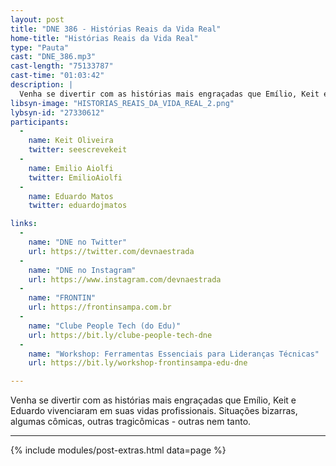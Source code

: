 ```yaml
---
layout: post
title: "DNE 386 - Histórias Reais da Vida Real"
home-title: "Histórias Reais da Vida Real"
type: "Pauta"
cast: "DNE_386.mp3"
cast-length: "75133787"
cast-time: "01:03:42"
description: |
  Venha se divertir com as histórias mais engraçadas que Emílio, Keit e Eduardo vivenciaram em suas vidas profissionais. Situações bizarras, algumas cômicas, outras tragicômicas - outras nem tanto.
libsyn-image: "HISTORIAS_REAIS_DA_VIDA_REAL_2.png"
lybsyn-id: "27330612"
participants:
  -
    name: Keit Oliveira
    twitter: seescrevekeit
  -
    name: Emilio Aiolfi
    twitter: EmilioAiolfi
  -
    name: Eduardo Matos
    twitter: eduardojmatos

links:
  -
    name: "DNE no Twitter"
    url: https://twitter.com/devnaestrada
  -
    name: "DNE no Instagram"
    url: https://www.instagram.com/devnaestrada
  -
    name: "FRONTIN"
    url: https://frontinsampa.com.br
  -
    name: "Clube People Tech (do Edu)"
    url: https://bit.ly/clube-people-tech-dne
  -
    name: "Workshop: Ferramentas Essenciais para Lideranças Técnicas"
    url: https://bit.ly/workshop-frontinsampa-edu-dne

---
```


Venha se divertir com as histórias mais engraçadas que Emílio, Keit e Eduardo vivenciaram em suas vidas profissionais. Situações bizarras, algumas cômicas, outras tragicômicas - outras nem tanto.

---

{% include modules/post-extras.html data=page %}
